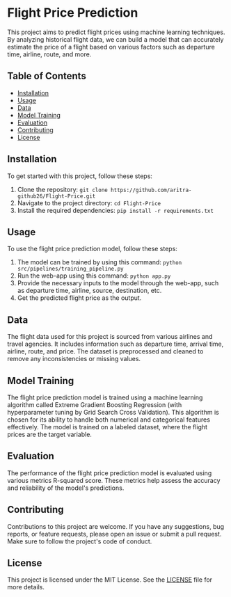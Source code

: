 # Flight Price Prediction

This project aims to predict flight prices using machine learning techniques. By analyzing historical flight data, we can build a model that can accurately estimate the price of a flight based on various factors such as departure time, airline, route, and more.

## Table of Contents

- [Installation](#installation)
- [Usage](#usage)
- [Data](#data)
- [Model Training](#model-training)
- [Evaluation](#evaluation)
- [Contributing](#contributing)
- [License](#license)

## Installation

To get started with this project, follow these steps:

1. Clone the repository: `git clone https://github.com/aritra-github26/Flight-Price.git`
2. Navigate to the project directory: `cd Flight-Price`
3. Install the required dependencies: `pip install -r requirements.txt`

## Usage

To use the flight price prediction model, follow these steps:

1. The model can be trained by using this command: `python src/pipelines/training_pipeline.py`
2. Run the web-app using this command: `python app.py`
3. Provide the necessary inputs to the model through the web-app, such as departure time, airline, source, destination, etc.
4. Get the predicted flight price as the output.

## Data

The flight data used for this project is sourced from various airlines and travel agencies. It includes information such as departure time, arrival time, airline, route, and price. The dataset is preprocessed and cleaned to remove any inconsistencies or missing values.

## Model Training

The flight price prediction model is trained using a machine learning algorithm called Extreme Gradient Boosting Regression (with hyperparameter tuning by Grid Search Cross Validation). This algorithm is chosen for its ability to handle both numerical and categorical features effectively. The model is trained on a labeled dataset, where the flight prices are the target variable.

## Evaluation

The performance of the flight price prediction model is evaluated using various metrics R-squared score. These metrics help assess the accuracy and reliability of the model's predictions.

## Contributing

Contributions to this project are welcome. If you have any suggestions, bug reports, or feature requests, please open an issue or submit a pull request. Make sure to follow the project's code of conduct.

## License

This project is licensed under the MIT License. See the [LICENSE](LICENSE) file for more details.
